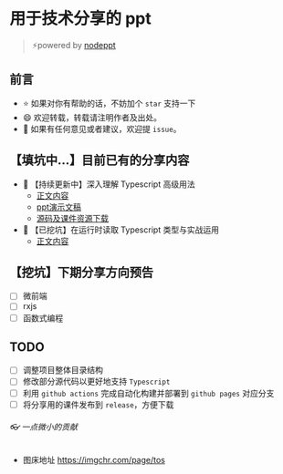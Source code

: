 # 用于技术分享的 ppt
> :zap:powered by [nodeppt](https://github.com/ksky521/nodeppt)

## 前言
- :star: 如果对你有帮助的话，不妨加个 `star` 支持一下
- :smile: 欢迎转载，转载请注明作者及出处。
- :clap: 如果有任何意见或者建议，欢迎提 `issue`。

## 【填坑中...】目前已有的分享内容
- :tada: 【持续更新中】深入理解 Typescript 高级用法
  + [正文内容](./courseware/ts-advance-usage/README.md)
  + [ppt演示文稿](https://hannq.github.io/ppt-share/index.html)
  + [源码及课件资源下载](https://github.com/hannq/ppt-share/releases)
- :tada: 【已挖坑】在运行时读取 Typescript 类型与实战运用
  + [正文内容](./courseware/get-type-in-runtime/README.md)

## 【挖坑】下期分享方向预告
- [ ] 微前端
- [ ] rxjs
- [ ] 函数式编程

## TODO
- [ ] 调整项目整体目录结构
- [ ] 修改部分源代码以更好地支持 `Typescript`
- [ ] 利用 `github actions` 完成自动化构建并部署到 `github pages` 对应分支
- [ ] 将分享用的课件发布到 `release`，方便下载

###### :eyeglasses: 一点微小的贡献

- 图床地址 https://imgchr.com/page/tos
